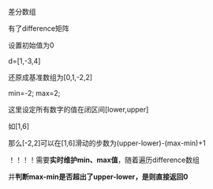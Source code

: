 差分数组

有了difference矩阵

设置初始值为0

d=[1,-3,4]

还原成基准数组为[0,1,-2,2]

min=-2; max=2;

这里设定所有数字的值在闭区间[lower,upper]

如[1,6]

那么[-2,2]可以在[1,6]滑动的步数为(upper-lower)-(max-min)+1

！！！！需要**实时维护min、max值**，随着遍历difference数组

并**判断max-min是否超出了upper-lower，是则直接返回0**